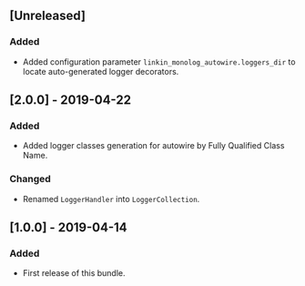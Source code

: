 ## [Unreleased]
### Added
- Added configuration parameter `linkin_monolog_autowire.loggers_dir` to locate auto-generated logger decorators.

## [2.0.0] - 2019-04-22
### Added
- Added logger classes generation for autowire by Fully Qualified Class Name.
### Changed
- Renamed `LoggerHandler` into `LoggerCollection`.

## [1.0.0] - 2019-04-14
### Added
- First release of this bundle.
